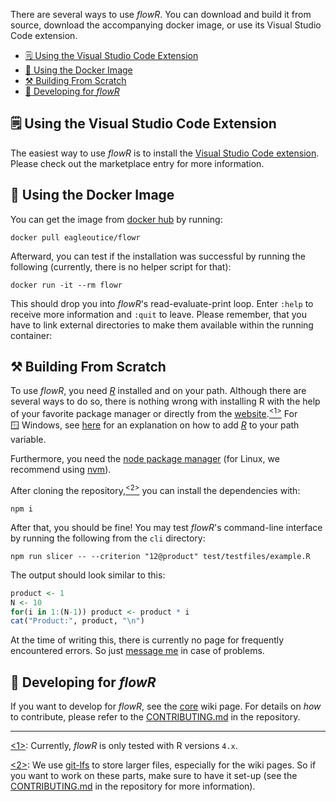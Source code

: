 There are several ways to use *flowR*.
You can download and build it from source, download the accompanying docker image, or use its Visual Studio Code extension.

<!-- TOC -->
- [🗒️ Using the Visual Studio Code Extension](#️-using-the-visual-studio-code-extension)
- [🐳️ Using the Docker Image](#️-using-the-docker-image)
- [⚒️ Building From Scratch](#️-building-from-scratch)
- [📜 Developing for *flowR*](#-developing-for-flowr)
<!-- TOC -->

## 🗒️ Using the Visual Studio Code Extension

The easiest way to use *flowR* is to install the [Visual Studio Code extension](https://marketplace.visualstudio.com/items?itemName=code-inspect.vscode-flowr). Please check out the marketplace entry for more information.

## 🐳️ Using the Docker Image

You can get the image from [docker hub](https://hub.docker.com/r/eagleoutice/flowr) by running:

```shell
docker pull eagleoutice/flowr
```

Afterward, you can test if the installation was successful by running the following (currently, there is no helper script for that):

```shell
docker run -it --rm flowr
```

This should drop you into *flowR*'s read-evaluate-print loop.
Enter `:help` to receive more information and `:quit` to leave.
Please remember, that you have to link external directories to make them available within the running container:

## ⚒️ Building From Scratch

To use *flowR*, you need [*R*](https://www.r-project.org/) installed and on your path.
Although there are several ways to do so, there is nothing wrong with installing&nbsp;R with the help of your favorite package manager or directly from the [website](https://cloud.r-project.org/).<a href="#note1" id="note1ref"><sup>&lt;1&gt;</sup></a>
For 🪟&nbsp;Windows, see [here](https://www.hanss.info/sebastian/post/rtools-path/) for an explanation on how to add [*R*](https://www.r-project.org/) to your path variable.

Furthermore, you need the [node package manager](https://www.npmjs.com/) (for Linux, we recommend using [nvm](https://github.com/nvm-sh/nvm)).

After cloning the repository,<a href="#note2" id="note2ref"><sup>&lt;2&gt;</sup></a> you can install the dependencies with:

```shell
npm i
```

After that, you should be fine! You may test *flowR*'s command-line interface by running the following from the `cli` directory:

```shell
npm run slicer -- --criterion "12@product" test/testfiles/example.R
```

The output should look similar to this:

```R
product <- 1
N <- 10
for(i in 1:(N-1)) product <- product * i
cat("Product:", product, "\n")
```

At the time of writing this, there is currently no page for frequently encountered errors. So just [message me](mailto:florian.sihler@uni-ulm.de) in case of problems.

## 📜 Developing for *flowR*

If you want to develop for *flowR*, see the [core](https://github.com/flowr-analysis/flowr/wiki/Core) wiki page.
For details on *how* to contribute, please refer to the [CONTRIBUTING.md](https://github.com/flowr-analysis/flowr/blob/main/.github/CONTRIBUTING.md) in the repository.

-----
<a id="note1" href="#note1ref">&lt;1&gt;</a>: Currently, *flowR* is only tested with R versions `4.x`.

<a id="note2" href="#note2ref">&lt;2&gt;</a>: We use
[git-lfs](https://git-lfs.com/) to store larger files, especially for the wiki pages. So if you want to work on these parts, make sure to have it set-up (see the [CONTRIBUTING.md](https://github.com/flowr-analysis/flowr/blob/main/.github/CONTRIBUTING.md) in the repository for more information).
